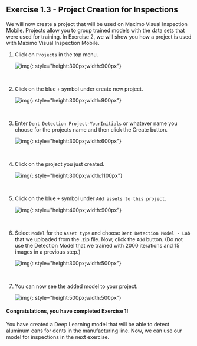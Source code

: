 <h2>Exercise 1.3 - Project Creation for Inspections</h2>

We will now create a project that will be used on Maximo Visual Inspection Mobile. Projects allow you to group trained models with the data sets that were used for training. In Exercise 2, we will show you how a project is used with Maximo Visual Inspection Mobile. 

1. Click on `Projects` in the top menu.

    ![img](/img/mvi_8.2/img-exerciseOne/exercise1-3/projectstab.png){: style="height:300px;width:900px"}

    <br>

2. Click on the blue `+` symbol under create new project.

    ![img](/img/mvi_8.2/img-exerciseOne/exercise1-3/newproject.png){: style="height:300px;width:900px"}

    <br>

3. Enter `Dent Detection Project-YourInitials` or whatever name you choose for the projects name and then click the Create button.

    ![img](/img/mvi_8.2/img-exerciseOne/exercise1-3/create.png){: style="height:300px;width:600px"}

    <br>

4. Click on the project you just created.

    ![img](/img/mvi_8.2/img-exerciseOne/exercise1-3/new.png){: style="height:300px;width:1100px"}

    <br>

5. Click on the blue `+` symbol under `Add assets to this project`.

    ![img](/img/mvi_8.2/img-exerciseOne/exercise1-3/addA.png){: style="height:400px;width:900px"}

    <br>

6. Select `Model` for the `Asset type` and choose `Dent Detection Model - Lab` that we uploaded from the .zip file. Now, click the `Add` button. (Do not use the Detection Model that we trained with 2000 iterations and 15 images in a previous step.)

    ![img](/img/mvi_8.2/img-exerciseOne/exercise1-3/addAssets.png){: style="height:300px;width:500px"}

    <br>

7. You can now see the added model to your project.

    ![img](/img/mvi_8.2/img-exerciseOne/exercise1-3/created.png){: style="height:500px;width:500px"}


<h4>Congratulations, you have completed Exercise 1!</h4>

You have created a Deep Learning model that will be able to detect aluminum cans for dents in the manufacturing line. Now, we can use our model for inspections in the next exercise. 



